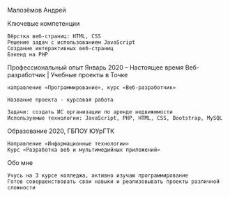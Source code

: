 Малозёмов Андрей

Ключевые компетенции

    Вёрстка веб-страниц: HTML, CSS
    Решение задач с использованием JavaScript
    Создание интерактивных веб-страниц
    Бэкенд на PHP
    
Профессиональный опыт
Январь 2020 – Настоящее время
Веб-разработчик | Учебные проекты в Точке

    направление «Программирование», курс «Веб-разработчик»

    Название проекта - курсовая работа

    Задачи: создать ИС организации по аренде недвижимости
    Используемые технологии: JavaScript, PHP, HTML, CSS, Bootstrap, MySQL
    
Образование
2020, ГБПОУ ЮУрГТК

    Направление «Информационные технологии»
    Курс «Разработка веб и мультимедийных приложений»

Обо мне

    Учусь на 3 курсе колледжа, активно изучаю программирование
    Готов совершенствовать свои навыки и реализовывать проекты различной сложности



